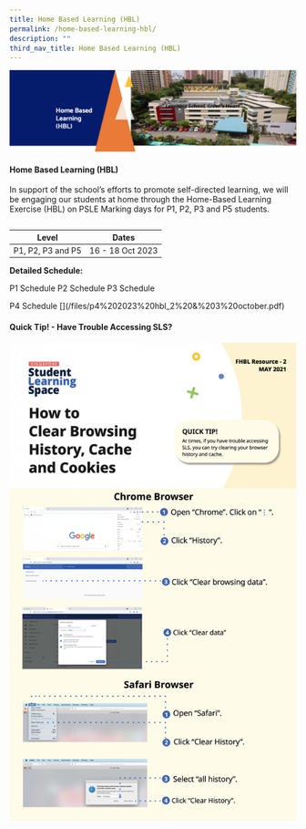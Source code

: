 ```yaml
---
title: Home Based Learning (HBL)
permalink: /home-based-learning-hbl/
description: ""
third_nav_title: Home Based Learning (HBL)
---
```

<img src="/images/HBL.png">
<h4><strong>Home Based Learning (HBL)</strong></h4>
<p>In support of the school’s efforts to promote self-directed learning, we will be engaging our students at home through the Home-Based Learning Exercise (HBL) on PSLE Marking days for P1, P2, P3 and P5 students. </p>
<p></p><table>
<tbody>
<tr></tr></tbody></table>
	

| Level | Dates | 
| -------- | -------- | 
| P1, P2, P3 and P5    | 16 - 18 Oct 2023  |


	
**Detailed Schedule:**

P1 Schedule
P2 Schedule
P3 Schedule
[](/files/p3%202023%20hbl_2%20&amp;%203%20october.pdf)
<p></p>P4 Schedule
[](/files/p4%202023%20hbl_2%20&amp;%203%20october.pdf)

<h4><strong>Quick Tip! - Have Trouble Accessing SLS?</strong></h4>
<img src="/images/SLS.jpeg">